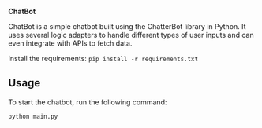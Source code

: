 **ChatBot**

ChatBot is a simple chatbot built using the ChatterBot library in Python. It uses several logic adapters to handle different types of user inputs and can even integrate with APIs to fetch data.

 Install the requirements: `pip install -r requirements.txt`

## Usage

To start the chatbot, run the following command:

```bash
python main.py
